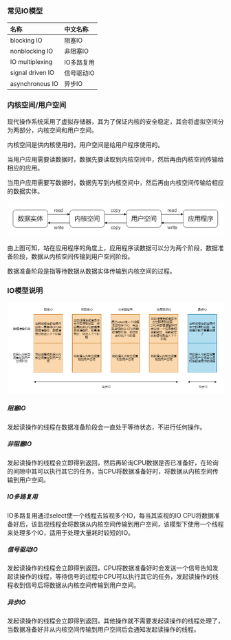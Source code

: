 ### 常见IO模型

|名称|中文名称|
|:----|:----|
|blocking IO|阻塞IO|
|nonblocking IO|非阻塞IO|
|IO multiplexing|IO多路复用|
|signal driven IO|信号驱动IO|
|asynchronous IO|异步IO|

### 内核空间/用户空间

现代操作系统采用了虚拟存储器，其为了保证内核的安全稳定，其会将虚拟空间分为两部分，内核空间和用户空间。

内核空间是供内核使用的，用户空间是给用户程序使用的。

当用户应用需要读数据时，数据先要读取到内核空间中，然后再由内核空间传输给相应的应用。

当用户应用需要写数据时，数据先写到内核空间中，然后再由内核空间传输给相应的数据实体。

<img src="./image/现代操作系统读写数据流程.png" alt="现代操作系统读写数据流程"/>

由上图可知，站在应用程序的角度上，应用程序读数据可以分为两个阶段，数据准备阶段，数据从内核空间传输到用户空间阶段。

数据准备阶段是指等待数据从数据实体传输到内核空间的过程。

### IO模型说明

<img src="./image/IO模型.png" alt="IO模型"/>

##### 阻塞IO

发起读操作的线程在数据准备阶段会一直处于等待状态，不进行任何操作。

##### 非阻塞IO

发起读操作的线程会立即得到返回，然后再轮询CPU数据是否已准备好，在轮询的间隙中其可以执行其它的任务，当CPU将数据准备好时，将数据从内核空间传输到用户空间。

##### IO多路复用

IO多路复用通过select使一个线程去监视多个IO，每当其监视的IO CPU将数据准备好后，该监视线程会将数据从内核空间传输到用户空间，该模型下使用一个线程来处理多个IO，适用于处理大量耗时较短的IO。

##### 信号驱动IO

发起读操作的线程会立即得到返回，CPU将数据准备好时会发送一个信号告知发起读操作的线程，等待信号的过程中CPU可以执行其它的任务，发起读操作的线程收到信号后将数据从内核空间传输到用户空间。

##### 异步IO

发起读操作的线程会立即得到返回，其他操作就不需要发起读操作的线程处理了，当数据准备好并从内核空间传输到用户空间后会通知发起读操作的线程。